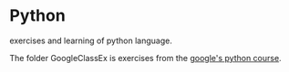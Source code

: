Python
======

exercises and learning of python language.

The folder GoogleClassEx is exercises from the [google's python course](https://developers.google.com/edu/python/). 
